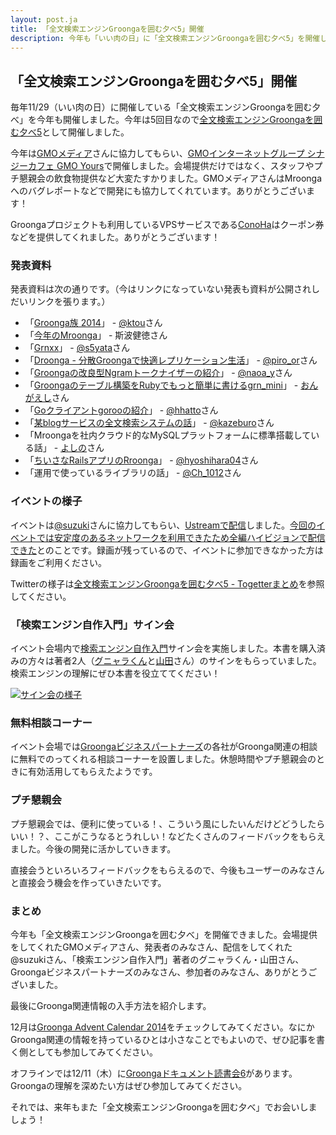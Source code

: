 ```yaml
---
layout: post.ja
title: 「全文検索エンジンGroongaを囲む夕べ5」開催
description: 今年も「いい肉の日」に「全文検索エンジンGroongaを囲む夕べ5」を開催しました！
---
```


## 「全文検索エンジンGroongaを囲む夕べ5」開催

毎年11/29（いい肉の日）に開催している「全文検索エンジンGroongaを囲む夕べ」を今年も開催しました。今年は5回目なので[全文検索エンジンGroongaを囲む夕べ5](http://groonga.doorkeeper.jp/events/15816)として開催しました。

今年は[GMOメディア](http://www.gmo-media.jp/)さんに協力してもらい、[GMOインターネットグループ シナジーカフェ GMO Yours](http://yours.gmo.jp/)で開催しました。会場提供だけではなく、スタッフやプチ懇親会の飲食物提供など大変たすかりました。GMOメディアさんはMroongaへのバグレポートなどで開発にも協力してくれています。ありがとうございます！

Groongaプロジェクトも利用しているVPSサービスである[ConoHa](https://www.conoha.jp/)はクーポン券などを提供してくれました。ありがとうございます！

### 発表資料

発表資料は次の通りです。（今はリンクになっていない発表も資料が公開されしだいリンクを張ります。）

  * 「[Groonga族 2014](http://slide.rabbit-shocker.org/authors/kou/groonga-night-5/)」 - [@ktou](https://twitter.com/ktou)さん
  * 「[今年のMroonga](http://www.slideshare.net/Kentoku/mroonga-20141129)」 - 斯波健徳さん
  * 「[Grnxx](http://www.slideshare.net/s5yata/2014-1129-grnxx)」 - [@s5yata](https://twitter.com/s5yata)さん
  * 「[Droonga - 分散Groongaで快適レプリケーション生活](http://www.slideshare.net/pirooutsiderreflex/droonga-asgroongawithreplicationdroongaasgroongawithreplication)」 - [@piro_or](https://twitter.com/piro_or)さん
  * 「[Groongaの改良型Ngramトークナイザーの紹介](http://slide.rabbit-shocker.org/authors/naoa/groonga-night-5-naoa/)」 - [@naoa_y](https://twitter.com/naoa_y)さん
  * 「[Groongaのテーブル構築をRubyでもっと簡単に書けるgrn_mini](http://ongaeshi.me/slide/grn_mini-groonga05/)」 - [おんがえし](https://twitter.com/ongaeshi/)さん
  * 「[Goクライアントgorooの紹介](http://www.hexacosa.net/documents/groonga-party5/)」 - [@hhatto](https://twitter.com/hhatto)さん
  * 「[某blogサービスの全文検索システムの話](http://www.slideshare.net/kazeburo/mroonga-in-ablogservice)」 - [@kazeburo](https://twitter.com/kazeburo)さん
  * 「Mroongaを社内クラウド的なMySQLプラットフォームに標準搭載している話」 - [よしの](https://twitter.com/y055ie)さん
  * 「[ちいさなRailsアプリのRroonga](https://speakerdeck.com/yoshihara/tiisanarailsapurifalserroonga)」 - [@hyoshihara04](https://twitter.com/hyoshihara04)さん
  * 「運用で使っているライブラリの話」 - [@Ch_1012](https://twitter.com/Ch_1012)さん

### イベントの様子

イベントは[@suzuki](https://twitter.com/suzuki/)さんに協力してもらい、[Ustreamで配信](http://www.ustream.tv/channel/groonga-night)しました。[今回のイベントでは安定度のあるネットワークを利用できたため全編ハイビジョンで配信できた](http://suzuki.tdiary.net/20141129.html#p01)とのことです。録画が残っているので、イベントに参加できなかった方は録画をご利用ください。

Twitterの様子は[全文検索エンジンGroongaを囲む夕べ5 - Togetterまとめ](http://togetter.com/li/752124)を参照してください。

### 「検索エンジン自作入門」サイン会

イベント会場内で[検索エンジン自作入門](www.amazon.co.jp/dp/4774167533)サイン会を実施しました。本書を購入済みの方々は著者2人（[グニャラくん](http://twitter.com/tasukuchan)と[山田](http://twitter.com/feeblefakie)さん）のサインをもらっていました。検索エンジンの理解にぜひ本書を役立ててください！

[![サイン会の様子](http://p.twpl.jp/show/orig/rbSzP)](https://twitter.com/dentomo/status/538577627150172160)

### 無料相談コーナー

イベント会場では[Groongaビジネスパートナーズ](http://groonga.biz/)の各社がGroonga関連の相談に無料でのってくれる相談コーナーを設置しました。休憩時間やプチ懇親会のときに有効活用してもらえたようです。

### プチ懇親会

プチ懇親会では、便利に使っている！、こういう風にしたいんだけどどうしたらいい！？、ここがこうなるとうれしい！などたくさんのフィードバックをもらえました。今後の開発に活かしていきます。

直接会うといろいろフィードバックをもらえるので、今後もユーザーのみなさんと直接会う機会を作っていきたいです。

### まとめ

今年も「全文検索エンジンGroongaを囲む夕べ」を開催できました。会場提供をしてくれたGMOメディアさん、発表者のみなさん、配信をしてくれた@suzukiさん、「検索エンジン自作入門」著者のグニャラくん・山田さん、Groongaビジネスパートナーズのみなさん、参加者のみなさん、ありがとうございました。

最後にGroonga関連情報の入手方法を紹介します。

12月は[Groonga Advent Calendar 2014](http://qiita.com/advent-calendar/2014/groonga)をチェックしてみてください。なにかGroonga関連の情報を持っているひとは小さなことでもよいので、ぜひ記事を書く側としても参加してみてください。

オフラインでは12/11（木）に[Groongaドキュメント読書会6](http://groonga.doorkeeper.jp/events/17229)があります。Groongaの理解を深めたい方はぜひ参加してみてください。

それでは、来年もまた「全文検索エンジンGroongaを囲む夕べ」でお会いしましょう！
